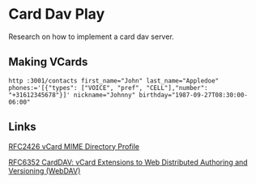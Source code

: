 # Card Dav Play

Research on how to implement a card dav server.

## Making VCards

```shell
http :3001/contacts first_name="John" last_name="Appledoe" phones:='[{"types": ["VOICE", "pref", "CELL"],"number": "+31612345678"}]' nickname="Johnny" birthday="1987-09-27T08:30:00-06:00"
```

## Links

[RFC2426 vCard MIME Directory Profile](https://datatracker.ietf.org/doc/html/rfc2426)

[RFC6352 CardDAV: vCard Extensions to Web Distributed Authoring and Versioning (WebDAV)](https://datatracker.ietf.org/doc/html/rfc6352)
